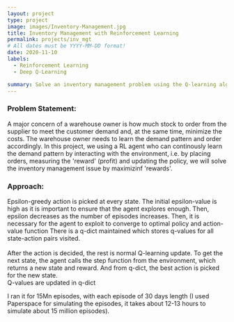 ```yaml
---
layout: project
type: project
image: images/Inventory-Management.jpg
title: Inventory Management with Reinforcement Learning
permalink: projects/inv_mgt
# All dates must be YYYY-MM-DD format!
date: 2020-11-10
labels:
  - Reinforcement Learning
  - Deep Q-Learning

summary: Solve an inventory management problem using the Q-learning algorithm.
---
```


### Problem Statement:
A major concern of a warehouse owner is how much stock to order from the supplier to meet the customer demand and, at the same time, minimize the costs. The warehouse owner needs to learn the demand pattern and order accordingly. In this project, we using a RL agent who can continously learn the demand pattern by interacting with the environment, i.e. by placing orders, measuring the 'reward' (profit) and updating the policy, we will solve the inventory management issue by maximizinf 'rewards'.

### Approach:

Epsilon-greedy action is picked at every state. The initial epsilon-value is high as it is important to ensure that the agent explores enough. Then, epsilon decreases as the number of episodes increases. Then, it is necessary for the agent to exploit to converge to optimal policy and action-value function
There is a q-dict maintained which stores q-values for all state-action pairs visited.
<br><br>
After the action is decided, the rest is normal Q-learning update. To get the next state, the agent calls the step function from the environment, which returns a new state and reward. And from q-dict, the best action is picked for the new state. 
<br>
Q-values are updated in q-dict
 
I ran it for 15Mn episodes, with each episode of 30 days length (I used Paperspace for simulating the episodes, it takes about 12-13 hours to simulate about 15  million episodes).
